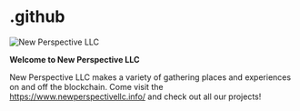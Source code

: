 # .github
<img src="https://pbs.twimg.com/media/Fi1oqCnagAEYIp9?format=jpg&name=large" alt="New Perspective LLC" title="Welcome" style="display: inline-block; margin: 0 auto; max-width: 500px">

**Welcome to New Perspective LLC**

New Perspective LLC makes a variety of gathering places and experiences on and off the blockchain. Come visit the https://www.newperspectivellc.info/ and check out all our projects!
